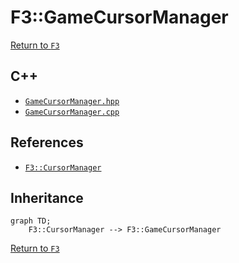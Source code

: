 # F3::GameCursorManager

[Return to `F3`](/docs/F3.md)

## C++

- [`GameCursorManager.hpp`](/c++/include/GameCursorManager.hpp)
- [`GameCursorManager.cpp`](/c++/source/GameCursorManager.cpp)

## References

- [`F3::CursorManager`](/docs/F3/CursorManager.md)

## Inheritance

```mermaid
graph TD;
    F3::CursorManager --> F3::GameCursorManager
```

[Return to `F3`](/docs/F3.md)